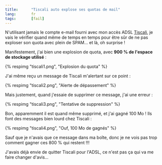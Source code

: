 ```yaml
--- 
title:      "Tiscali auto explose ses quotas de mail" 
lang:       fr 
tags:       [fail]
---
```


N'utilisant jamais le compte e-mail fourni avec mon accès ADSL [Tiscali](http://tiscali.fr/), je vais le vérifier quand même de temps en temps pour être sûr de ne pas exploser son quota avec plein de SPAM… et là, oh surprise !


Manifestement, j'ai bien une explosion de quota, avec **900&nbsp;% de l'espace de stockage utilisé** :

{% respimg "tiscali1.png", "Explosion du quota" %}


J'ai même reçu un message de Tiscali m'alertant sur ce point :

{% respimg "tiscali2.png", "Alerte de dépassement" %}


Mais justement, quand j'essaie de supprimer ce message, j'ai une erreur :

{% respimg "tiscali3.png", "Tentative de suppression" %}


Bon, apparemment il est quand même supprimé, et j'ai gagné 100&nbsp;Mo ! Ils font des messages bien lourd chez Tiscali :

{% respimg "tiscali4.png", "Ouf, 100 Mo de gagnés" %}


Sauf que je n'avais que ce message dans ma boîte, donc je ne vois pas trop comment gagner ces 800&nbsp;% qui restent !!!

J'avais déjà envie de quitter Tiscali pour l'ADSL, ce n'est pas ça qui va me faire changer d'avis…
